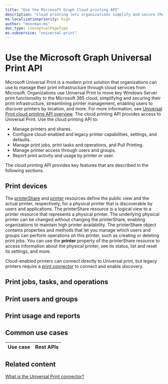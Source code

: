 ```yaml
---
title: "Use the Microsoft Graph Cloud printing API"
description: "Cloud printing lets organizations simplify and secure the management of their print infrastructure with Microsoft Universal Print."
ms.localizationpriority: high
author: "mnorman-ms"
doc_type: conceptualPageType
ms.subservice: "universal-print"
---
```


# Use the Microsoft Graph Universal Print API

Microsoft Universal Print is a modern print solution that organizations can use to manage their print infrastructure through cloud services from Microsoft. Organizations use Universal Print to move key Windows Server print functionality to the Microsoft 365 cloud, simplifying and securing their print infrastructure, streamlining printer management, enabling users to discover printers by location, and more. For more information, see [Universal Print cloud printing API overview](/graph/universal-print-concept-overview). The cloud printing API provides access to Universal Print. Use the cloud printing API to:

- Manage printers and shares.
- Configure cloud-enabled and legacy printer capabilities, settings, and defaults.
- Manage print jobs, print tasks and operations, and Pull Printing.
- Manage printer access through users and groups.
- Report print activity and usage by printer or user.

The cloud printing API provides key features that are described in the following sections.

## Print devices

The [printerShare](./printershare.md) and [printer](./printer.md) resources define the public view and the actual printer, respectively, for a physical printer that is discoverable by users and applications. The printerShare resource is a logical view to a printer resource that represents a physical printer. The underlying physical printer can be changed without changing the printerShare, enabling organizations to maintain high printer availability. The printerShare object contains properties and methods that let you manage which users and groups can perform operations on this printer, such as creating or deleting print jobs. You can use the **printer** property of the printerShare resource to access information about the physical printer, see its status, list and reset its settings, and more.

Cloud-enabled printers can connect directly to Universal print, but legacy printers require a [print connector](./printconnector.md) to connect and enable discovery.

## Print jobs, tasks, and operations

## Print users and groups

## Print usage and reports

## Common use cases


|Use case|Rest APIs|
|:-------|:--------|

## Related content
[What is the Universal Print connector?](https://learn.microsoft.com/en-us/universal-print/fundamentals/universal-print-connector-overview)